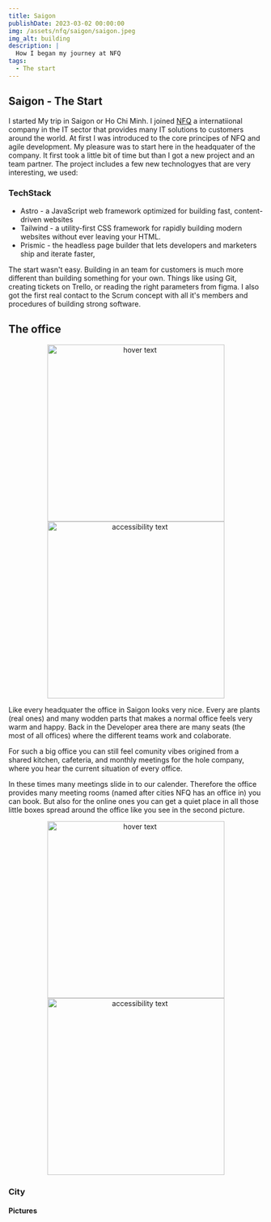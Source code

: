 ```yaml
---
title: Saigon
publishDate: 2023-03-02 00:00:00
img: /assets/nfq/saigon/saigon.jpeg
img_alt: building
description: |
  How I began my journey at NFQ
tags:
  - The start
---
```


## Saigon - The Start

I started My trip in Saigon or Ho Chi Minh. I joined <a href="https://nfq.com/">NFQ</a> a internatiional company in the IT sector that provides many IT solutions to customers around the world. 
At first I was introduced to the core principes of NFQ and agile development.
My pleasure was to start here in the headquater of the company. It first took a little bit of time but than I got a new project and an team partner.
The project includes a few new technologyes that are very interesting, we used:

### TechStack
- Astro - a JavaScript web framework optimized for building fast, content-driven websites
- Tailwind - a utility-first CSS framework for rapidly building modern websites without ever leaving your HTML.
- Prismic -  the headless page builder that lets developers and marketers ship and iterate faster, 



The start wasn't easy. Building in an team for customers is much more different than building something for your own.
Things like using Git, creating tickets on Trello, or reading the right parameters from figma.
I also got the first real contact to the Scrum concept with all it's members and procedures of building strong software.

## The office
<p align="center">
  <img src="/assets/nfq/saigon/IMG_5177.jpeg" width="350" title="hover text">
  <img src="/assets/nfq/saigon/IMG_5194.jpeg" width="350" alt="accessibility text">
</p>

Like every headquater the office in Saigon looks very nice. 
Every are plants (real ones) and many wodden parts that makes a normal office feels very warm and happy. Back in the Developer area there are many seats (the most of all offices) where the different teams work and colaborate.

For such a big office you can still feel comunity vibes origined from a shared kitchen, cafeteria, and monthly meetings for the hole company, where you hear the current situation of every office.

In these times many meetings slide in to our calender. Therefore the office provides many meeting rooms (named after cities NFQ has an office in) you can book. But also for the online ones you can get a quiet place in all those little boxes spread around the office like you see in the second picture.

<p align="center">
  <img src="/assets/nfq/saigon/IMG_5176.jpeg" width="350" title="hover text">
  <img src="/assets/nfq/saigon/IMG_5184.jpeg" width="350" alt="accessibility text">
</p>


### City


#### Pictures